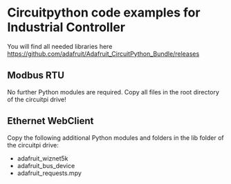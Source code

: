 # Circuitpython code examples for Industrial Controller

You will find all needed libraries here https://github.com/adafruit/Adafruit_CircuitPython_Bundle/releases


## Modbus RTU

No further Python modules are required. Copy all files in the root directory of the circuitpi drive!





## Ethernet WebClient 

Copy the following additional Python modules and folders in the lib folder of the circuitpi drive:

* adafruit_wiznet5k
* adafruit_bus_device
* adafruit_requests.mpy

